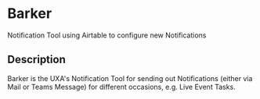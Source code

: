 # Barker
Notification Tool using Airtable to configure new Notifications

## Description
Barker is the UXA's Notification Tool for sending out Notifications (either via Mail or Teams Message) for different occasions, e.g. Live Event Tasks.
